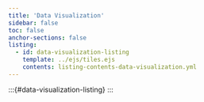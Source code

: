 ```yaml
---
title: 'Data Visualization'
sidebar: false
toc: false
anchor-sections: false
listing:
  - id: data-visualization-listing
    template: ../ejs/tiles.ejs
    contents: listing-contents-data-visualization.yml
---
```


:::{#data-visualization-listing}
:::

